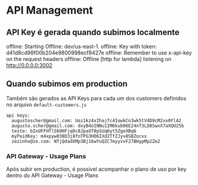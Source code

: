 # API Management

## API Key é gerada quando subimos localmente

offline: Starting Offline: dev/us-east-1.
offline: Key with token: d41d8cd98f00b204e9800998ecf8427e
offline: Remember to use x-api-key on the request headers
offline: Offline [http for lambda] listening on http://0.0.0.0:3002

## Quando subimos em production

Também são gerados as API Keys para cada um dos customers definidos no arquivo `default-customers.js`

```
api keys:
  augustoscher@gmail.com: Uoi1kz4xIhajfc4IowkCn3wk5tV4D9cM2xx0YlA2
  augusto.scher@gmail.com: dxyB4oINNu1IM6kub06E24nT3LD8SwxX7aXQU25b
  teste: bZxUFFHflS6OHFjq0c8JpaXf8pSUq6yt5ZgeXBq6
  myPaidKey: m4xpyw038D3j8fnTPG3HO6IXd2TfZJyv8SBZocvx
  zezinho@ze.com: NTjQdadXMp3Bj16wYuQZC7myyvvF27BHypMp2Ze2
```


### API Gateway - Usage Plans

Após subir em production, é possível acompanhar o plano de uso por key dentro do API Gateway - Usage Plans